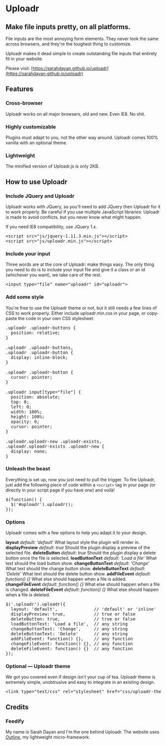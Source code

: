 # Uploadr
## Make file inputs pretty, on all platforms.

File inputs are the most annoying form elements.
They never look the same across browsers, and they're the toughest thing to customize.

Uploadr makes it dead simple to create outstanding file inputs that entirely fit in your website.

Please visit: [https://sarahdayan.github.io/uploadr](https://sarahdayan.github.io/uploadr)

## Features

### Cross-browser

Uploadr works on all major browsers,
old and new. Even IE8. No shit.

### Highly customizable

Plugins must adapt to you, not the other way around. Uploadr comes 100% vanilla
with an optional theme.

### Lightweight

The minified version of Uploadr.js
is only 2KB.

## How to use Uploadr

### Include JQuery and Uploadr

Uploadr works with JQuery, so you'll need to add JQuery then Uploadr for it to work properly. Be careful if you use multiple JavaScript libraries: Uploadr is made to avoid conflicts, but you never know what might happen.

If you need IE8 compatibility, use JQuery 1.x.

<pre>
&lt;script src=&quot;js/jquery-1.11.3.min.js&quot;&gt;&lt;/script&gt;
&lt;script src=&quot;js/uploadr.min.js&quot;&gt;&lt;/script&gt;</pre>

### Include your input

Three words are at the core of Uploadr: make things easy.
The only thing you need to do is to include your input file and give it a class or an id (whichever you want), we take care of the rest.

<pre>
&lt;input type=&quot;file&quot; name=&quot;uploadr&quot; id=&quot;uploadr&quot;&gt;</pre>

### Add some style

You're free to use the Uploadr theme or not, but it still needs a few lines of CSS to work properly. Either include uploadr.min.css in your page, or copy-paste the code in your own CSS stylesheet.

<pre>
.uploadr .uploadr-buttons {
  position: relative;
}

.uploadr .uploadr-buttons,
.uploadr .uploadr-button {
  display: inline-block;
}

.uploadr .uploadr-button {
  cursor: pointer;
}

.uploadr input[type="file"] {
  position: absolute;
  top: 0;
  left: 0;
  width: 100%;
  height: 100%;
  opacity: 0;
  cursor: pointer;
}

.uploadr.uploadr-new .uploadr-exists,
.uploadr.uploadr-exists .uploadr-new {
  display: none;
}</pre>

### Unleash the beast

Everything is set up, now you just need to pull the trigger. To fire Uploadr, just add the following piece of code within a <code>&lt;script&gt;</code> tag in your page (or directly in your script page if you have one) and voilà!

<pre>
$(function() {
  $('#uploadr').uploadr();
});</pre>

### Options

Uploadr comes with a few options to help you adapt it to your design.

**layout**
*default: 'default*'
What layout style the plugin will render in.
**displayPreview**
*default: true*
Should the plugin display a preview of the selected file.
**deleteButton**
*default: true*
Should the plugin display a delete button once the file is selected.
**loadButtonText**
*default: 'Load a file*'
What text should the load button show.
**changeButtonText**
*default: 'Change*'
What text should the change button show.
**deleteButtonText**
*default: 'Delete*'
What text should the delete button show.
**addFileEvent**
*default: function() {}*
What else should happen when a file is added.
**changeFileEvent**
*default: function() {}*
What else should happen when a file is changed.
**deleteFileEvent**
*default: function() {}*
What else should happen when a file is deleted.

<pre>
$('.uploadr').uploadr({
  layout: 'default',              // 'default' or 'inline'
  displayPreview: true,           // true or false
  deleteButton: true,             // true or false
  loadButtonText: 'Load a file',  // any string
  changeButtonText: 'Change',     // any string
  deleteButtonText: 'Delete'      // any string
  addFileEvent: function() {},    // any function
  changeFileEvent: function() {}, // any function
  deleteFileEvent: function() {}  // any function
});</pre>

### Optional — Uploadr theme

We got you covered even if design isn't your cup of tea. Uploadr theme is extremely simple, unobtrusive and easy to integrate in an existing design.

<pre>
&lt;link type=&quot;text/css&quot; rel=&quot;stylesheet&quot; href=&quot;css/uploadr-theme.min.css&quot;&gt;</pre>

## Credits

### Feedify

My name is Sarah Dayan and I'm the one behind Uploadr.
The website uses [Outline](http://www.getoutline.com), my lightweight micro-framework.